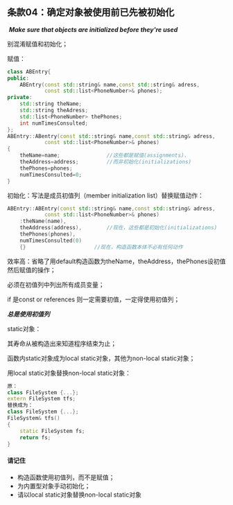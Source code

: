 ## 条款04：确定对象被使用前已先被初始化

​							***Make sure that objects are initialized before they're used***

别混淆赋值和初始化；

赋值：

```c++
class ABEntry{
public:
	ABEntry(const std::string& name,const std::string& adress,
			const std::list<PhoneNumber>& phones);
private:
	std::string theName;
	std::string theAdress;
	std::list<PhoneNumber> thePhones;
	int numTimesConsulted;
};
ABEntry::ABentry(const std::string& name,const std::string& adress,
			const std::list<PhoneNumber>& phones)
{
    theName=name;				//这些都是赋值(assignments).
    theAddress=address;			//而非初始化(initializations)
    thePhones=phones;
    numTimesConsulted=0;
}
```

初始化：写法是成员初值列（member initialization list）替换赋值动作：

```c++
ABEntry::ABEntry(const std::string& name,const std::string& adress,
			const std::list<PhoneNumber>& phones)
	:theName(name),		
	theAddress(address),		//现在，这些都是初始化(initializations)
	thePhones(phones),
	numTimesConsulted(0)
	{}						//现在，构造函数本体不必有任何动作
```

效率高：省略了用default构造函数为theName，theAddress，thePhones设初值然后赋值的操作；

必须在初值列中列出所有成员变量；

if 是const or references 则一定需要初值，一定得使用初值列；

***总是使用初值列***

static对象：

其寿命从被构造出来知道程序结束为止；

函数内static对象成为local static对象，其他为non-local static对象；

用local static对象替换non-local static对象：

```c++
原：
class FileSystem {...};
extern FileSystem tfs;
替换成为：
class FileSystem {...};
FileSystem& tfs()
{
	static FileSystem fs;
	return fs;
}
```

#### 请记住

+ 构造函数使用初值列，而不是赋值；
+ 为内置型对象手动初始化；
+ 请以local static对象替换non-local static对象

